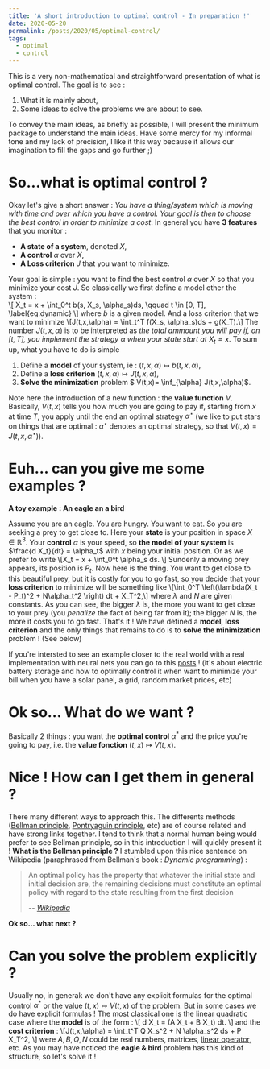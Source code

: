 ```yaml
---
title: 'A short introduction to optimal control - In preparation !'
date: 2020-05-20
permalink: /posts/2020/05/optimal-control/
tags:
  - optimal
  - control
---
```

This is a very non-mathematical and straightforward presentation of what is optimal control. The goal is to see :
1. What it is mainly about,
2. Some ideas to solve the problems we are about to see. 

To convey the main ideas, as briefly as possible, I will present the minimum package to understand the main ideas. Have some mercy for my informal tone and my lack of precision, I like it this way because it allows our imagination to fill the gaps and go further ;)


So...what is optimal control ?
=
  
Okay let's give a short answer : *You have a thing/system which is moving with time and over which you have a control. Your goal is then to choose the best control in order to minimize a cost*. In general you have **3 features** that you monitor : 
- **A state of a system**, denoted $X$,
- **A control** $\alpha$ over $X$,
- **A Loss criterion** $J$ that you want to minimize.

Your goal is simple : you want to find the best control $\alpha$ over $X$ so that you minimize your cost $J$. So classically we first define a model other the system :  
\\[ X_t = x + \int_0^t b(s, X_s, \alpha_s)ds, \qquad t \in [0, T], \label{eq:dynamic} \\]
where $b$ is a given model. And a loss criterion that we want to minimize
\\[J(t,x,\alpha) = \int_t^T f(X_s, \alpha_s)ds + g(X_T).\\]
The number $J(t,x,\alpha)$ is to be interpreted as *the total ammount you will pay if, on $[t,T]$, you implement the strategy $\alpha$ when your state start at $X_t=x$*. To sum up, what you have to do is simple 
1. Define a **model** of your system, ie : $(t, x,\alpha) \mapsto b(t, x,\alpha)$,
2. Define a **loss criterion** $(t,x,\alpha) \mapsto J(t,x,\alpha)$,
3. **Solve the minimization** problem $ V(t,x)= \inf_{\alpha} J(t,x,\alpha)$.

Note here the introduction of a new function : the **value function** $V$. Basically, $V(t,x)$ tells you how much you are going to pay if, starting from $x$ at time $T$, you apply until the end an optimal strategy $\alpha^\star$ (we like to put stars on things that are optimal : $\alpha^\star$ denotes an optimal strategy, so that $V(t,x)=J(t,x,\alpha^\star)$). 


Euh... can you give me some examples ?
==
__A toy example : An eagle an a bird__ 

Assume you are an eagle. You are hungry. You want to eat. So you are seeking a prey to get close to. Here your **state** is your position in space $X \in \mathbb{R}^3$. Your **control** $\alpha$ is your speed, so **the model of your system** is $\frac{d X_t}{dt} = \alpha_t$ with $x$ being your initial position. Or as we prefer to write 
\\[X_t = x + \int_0^t \alpha_s ds. \\]
Sundenly a moving prey appears, its position is $P_t$. Now here is the thing. You want to get close to this beautiful prey, but it is costly for you to go fast, so you decide that your **loss criterion** to minimize will be something like 
\\[\int_0^T \left(\lambda(X_t - P_t)^2 + N\alpha_t^2 \right) dt + X_T^2,\\] 
where $\lambda$ and $N$ are given constants. As you can see, the bigger $\lambda$ is, the more you want to get close to your prey (you *penalize* the fact of being far from it); the bigger $N$ is, the more it costs you to go fast. That's it ! We have defined a **model**, **loss criterion** and the only things that remains to do is to **solve the minimization** problem ! (See below)


If you're intersted to see an example closer to the real world with a real implementation with neural nets you can go to this  [posts](https://enzomiller.github.io/posts/2020/06/stochastic-control-storage-deep-learning/) ! (it's about electric battery storage and how to optimally control it when want to minimize your bill when you have a solar panel, a grid, random market prices, etc) 



Ok so... What do we want ?
===
Basically 2 things : you want the **optimal control** $\alpha^*$ and the price you're going to pay, i.e. the **value fonction** $(t,x) \mapsto V(t,x)$. 


Nice ! How can I get them in general ?
====
There many different ways to approach this. The differents methods ([Bellman principle](https://en.wikipedia.org/wiki/Bellman_equation), [Pontryaguin principle](https://en.wikipedia.org/wiki/Pontryagin%27s_maximum_principle), etc) are of course related and have strong links together. I tend to think that a normal human being would prefer to see Bellman principle, so in this introduction I will quickly present it ! 
__What is the Bellman principle ?__
I stumbled upon this nice sentence on Wikipedia (paraphrased from Bellman's book : *Dynamic programming*) :
> An optimal policy has the property that whatever the initial state and initial decision are, the remaining decisions must constitute an optimal policy with regard to the state resulting from the first decision
>
> -- <cite><a href="https://en.wikipedia.org/wiki/Bellman_equation#Bellman's_principle_of_optimality">Wikipedia</a></cite>

__Ok so... what next ?__

Can you solve the problem explicitly ?
=====
Usually no, in generak we don't have any explicit formulas for the optimal control $\alpha^*$ or the value $(t,x) \mapsto V(t,x)$ of the problem. But in some cases we do have explicit formulas ! The most classical one is the linear quadratic case where the **model** is of the form : 
\\[ d X_t = (A X_t + B X_t) dt. \\]
and the **cost criterion**  : 
\\[J(t,x,\alpha) = \int_t^T Q X_s^2 + N \alpha_s^2 ds + P X_T^2, \\]
were $A,B,Q,N$ could be real numbers, matrices, [linear operator](https://mathworld.wolfram.com/LinearOperator.html), etc.
As you may have noticed the **eagle & bird** problem has this kind of structure, so let's solve it !



